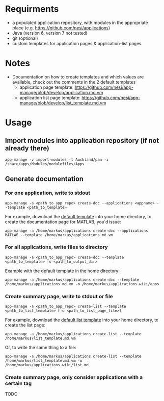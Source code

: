 # Requirments

 * a populated application repository, with modules in the appropriate place (e.g. https://github.com/nesi/applications)
 * Java (version 6, version 7 not tested)
 * git (optional)
 * custom templates for application pages & application-list pages

# Notes

 * Documentation on how to create templates and which values are available, check out the comments in the 2 default templates
   * application page template: https://github.com/nesi/app-manage/blob/develop/application.md.vm
   * application list page template: https://github.com/nesi/app-manage/blob/develop/list_template.md.vm

# Usage

## Import modules into application repository (if not already there)

    app-manage -v import-modules -t Auckland/pan -i /share/apps/Modules/modulefiles/Apps

## Generate documentation

### For one application, write to stdout

    app-manage -a <path_to_app_repo> create-doc --applications <appname> --template <path_to_template>

For example, download the [default template](https://github.com/nesi/app-manage/blob/develop/application.md.vm) into
your home directory, to create the documentation page for MATLAB, you'd issue:

    app-manage -a /home/markus/applications create-doc --applications MATLAB --template /home/markus/applications.md.vm

### For all applications, write files to directory

    app-manage -a <path_to_app_repo> create-doc --template <path_to_template> -o <path_to_output_dir>

Example with the default template in the home directory:

    app-manage -a /home/markus/applications create-doc --template /home/markus/applications.md.vm -o /home/markus/applications.wiki/apps

### Create summary page, write to stdout or file

    app-manage -a <path_to_app_repo> create-list --template <path_to_list_template> [-o <path_to_list_page_file>]

For example, download the [default list template](https://github.com/nesi/app-manage/blob/develop/list_template.md.vm) into
your home directory, to create the list page:

    app-manage -a /home/markus/applications create-list --template /home/markus/list_template.md.vm

Or, to write the same thing to a file:

    app-manage -a /home/markus/applications create-list --template /home/markus/list_template.md.vm -o /home/markus/applications.wiki/list.md

### Create summary page, only consider applications with a certain tag

TODO


